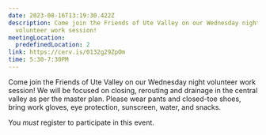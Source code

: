 ```yaml
---
date: 2023-08-16T13:19:30.422Z
description: Come join the Friends of Ute Valley on our Wednesday night
  volunteer work session!
meetingLocation:
  predefinedLocation: 2
link: https://cerv.is/0132g29ZpOm
time: 5:30-7:30PM
---
```


Come join the Friends of Ute Valley on our Wednesday night volunteer work session! We will be focused on closing, rerouting and drainage in the central valley as per the master plan. Please wear pants and closed-toe shoes, bring work gloves, eye protection, sunscreen, water, and snacks.

You *must* register to participate in this event.
